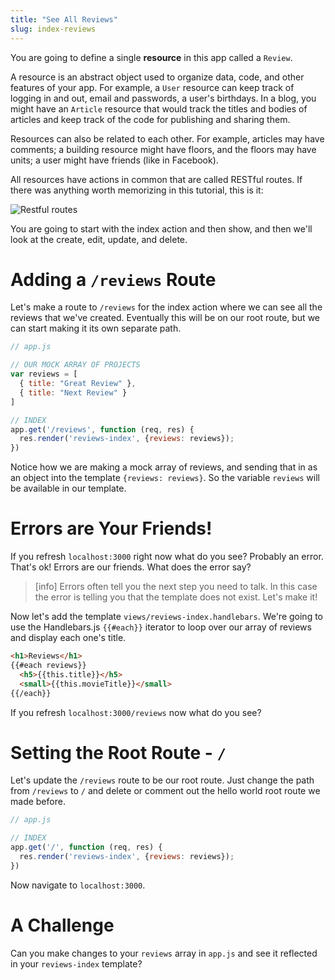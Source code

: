 ```yaml
---
title: "See All Reviews"
slug: index-reviews
---
```


You are going to define a single **resource** in this app called a `Review`.

A resource is an abstract object used to organize data, code, and other features of your app. For example, a `User` resource  can keep track of logging in and out, email and passwords, a user's birthdays. In a blog, you might have an `Article` resource that would track the titles and bodies of articles and keep track of the code for publishing and sharing them.

Resources can also be related to each other. For example, articles may have comments; a building resource might have floors, and the floors may have units; a user might have friends (like in Facebook).

All resources have actions in common that are called RESTful routes. If there was anything worth memorizing in this tutorial, this is it:

![Restful routes](assets/RESTful-routes.png)

You are going to start with the index action and then show, and then we'll look at the create, edit, update, and delete.

# Adding a `/reviews` Route

Let's make a route to `/reviews` for the index action where we can see all the reviews that we've created. Eventually this will be on our root route, but we can start making it its own separate path.

```js
// app.js

// OUR MOCK ARRAY OF PROJECTS
var reviews = [
  { title: "Great Review" },
  { title: "Next Review" }
]

// INDEX
app.get('/reviews', function (req, res) {
  res.render('reviews-index', {reviews: reviews});
})
```

Notice how we are making a mock array of reviews, and sending that in as an object into the template `{reviews: reviews}`. So the variable `reviews` will be available in our template.

# Errors are Your Friends!

If you refresh `localhost:3000` right now what do you see? Probably an error. That's ok! Errors are our friends. What does the error say?

> [info]
> Errors often tell you the next step you need to talk. In this case the error is telling you that the template does not exist. Let's make it!

Now let's add the template `views/reviews-index.handlebars`. We're going to use the Handlebars.js `{{#each}}` iterator to loop over our array of reviews and display each one's title.

```html
<h1>Reviews</h1>
{{#each reviews}}
  <h5>{{this.title}}</h5>
  <small>{{this.movieTitle}}</small>
{{/each}}
```

If you refresh `localhost:3000/reviews` now what do you see?

# Setting the Root Route - `/`

Let's update the `/reviews` route to be our root route. Just change the path from `/reviews` to `/` and delete or comment out the hello world root route we made before.

```js
// app.js

// INDEX
app.get('/', function (req, res) {
  res.render('reviews-index', {reviews: reviews});
})
```

Now navigate to `localhost:3000`.

# A Challenge

Can you make changes to your `reviews` array in `app.js` and see it reflected in your `reviews-index` template?
